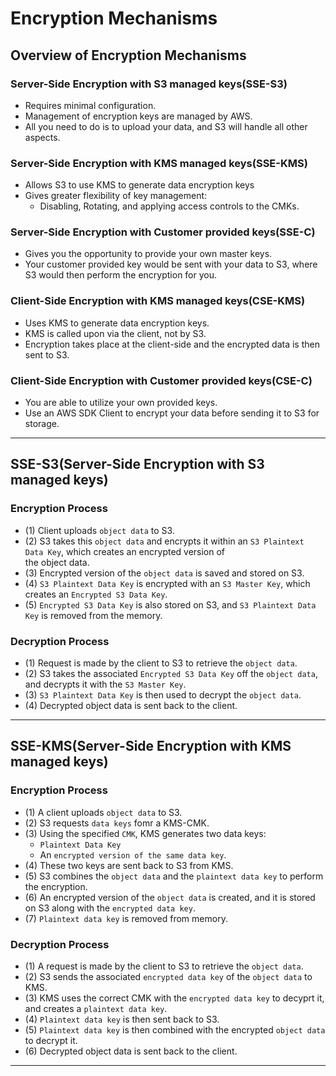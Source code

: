 # Encryption Mechanisms

## Overview of Encryption Mechanisms

### Server-Side Encryption with S3 managed keys(SSE-S3)

- Requires minimal configuration.
- Management of encryption keys are managed by AWS.
- All you need to do is to upload your data, and S3 will handle all other aspects.

### Server-Side Encryption with KMS managed keys(SSE-KMS)

- Allows S3 to use KMS to generate data encryption keys
- Gives greater flexibility of key management:
  - Disabling, Rotating, and applying access controls to the CMKs.

### Server-Side Encryption with Customer provided keys(SSE-C)

- Gives you the opportunity to provide your own master keys.
- Your customer provided key would be sent with your data to S3, where S3 would then perform the encryption for you.

### Client-Side Encryption with KMS managed keys(CSE-KMS)

- Uses KMS to generate data encryption keys.
- KMS is called upon via the client, not by S3.
- Encryption takes place at the client-side and the encrypted data is then sent to S3.

### Client-Side Encryption with Customer provided keys(CSE-C)

- You are able to utilize your own provided keys.
- Use an AWS SDK Client to encrypt your data before sending it to S3 for storage.

---

## SSE-S3(Server-Side Encryption with S3 managed keys)

### Encryption Process

- (1) Client uploads `object data` to S3.
- (2) S3 takes this `object data` and encrypts it within an `S3 Plaintext Data Key`, which creates an encrypted version of  
  the object data.
- (3) Encrypted version of the `object data` is saved and stored on S3.
- (4) `S3 Plaintext Data Key` is encrypted with an `S3 Master Key`, which creates an `Encrypted S3 Data Key`.
- (5) `Encrypted S3 Data Key` is also stored on S3, and `S3 Plaintext Data Key` is removed from the memory.

### Decryption Process

- (1) Request is made by the client to S3 to retrieve the `object data`.
- (2) S3 takes the associated `Encrypted S3 Data Key` off the `object data`, and decrypts it with the `S3 Master Key`.
- (3) `S3 Plaintext Data Key` is then used to decrypt the `object data`.
- (4) Decrypted object data is sent back to the client.

---

## SSE-KMS(Server-Side Encryption with KMS managed keys)

### Encryption Process

- (1) A client uploads `object data` to S3.
- (2) S3 requests `data keys` fomr a KMS-CMK.
- (3) Using the specified `CMK`, KMS generates two data keys:
  - `Plaintext Data Key`
  - An `encrypted version of the same data key`.
- (4) These two keys are sent back to S3 from KMS.
- (5) S3 combines the `object data` and the `plaintext data key` to perform the encryption.
- (6) An encrypted version of the `object data` is created, and it is stored on S3 along with the `encrypted data key`.
- (7) `Plaintext data key` is removed from memory.

### Decryption Process

- (1) A request is made by the client to S3 to retrieve the `object data`.
- (2) S3 sends the associated `encrypted data key` of the `object data` to KMS.
- (3) KMS uses the correct CMK with the `encrypted data key` to decyprt it, and creates a `plaintext data key`.
- (4) `Plaintext data key` is then sent back to S3.
- (5) `Plaintext data key` is then combined with the encrypted `object data` to decrypt it.
- (6) Decrypted object data is sent back to the client.

---
